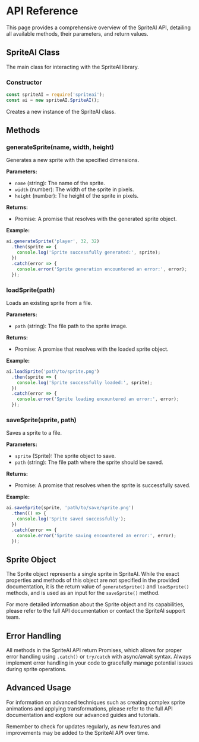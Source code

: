 # API Reference

This page provides a comprehensive overview of the SpriteAI API, detailing all available methods, their parameters, and return values.

## SpriteAI Class

The main class for interacting with the SpriteAI library.

### Constructor

```javascript
const spriteAI = require('spriteai');
const ai = new spriteAI.SpriteAI();
```

Creates a new instance of the SpriteAI class.

## Methods

### generateSprite(name, width, height)

Generates a new sprite with the specified dimensions.

**Parameters:**
- `name` (string): The name of the sprite.
- `width` (number): The width of the sprite in pixels.
- `height` (number): The height of the sprite in pixels.

**Returns:**
- Promise: A promise that resolves with the generated sprite object.

**Example:**
```javascript
ai.generateSprite('player', 32, 32)
  .then(sprite => {
    console.log('Sprite successfully generated:', sprite);
  })
  .catch(error => {
    console.error('Sprite generation encountered an error:', error);
  });
```

### loadSprite(path)

Loads an existing sprite from a file.

**Parameters:**
- `path` (string): The file path to the sprite image.

**Returns:**
- Promise: A promise that resolves with the loaded sprite object.

**Example:**
```javascript
ai.loadSprite('path/to/sprite.png')
  .then(sprite => {
    console.log('Sprite successfully loaded:', sprite);
  })
  .catch(error => {
    console.error('Sprite loading encountered an error:', error);
  });
```

### saveSprite(sprite, path)

Saves a sprite to a file.

**Parameters:**
- `sprite` (Sprite): The sprite object to save.
- `path` (string): The file path where the sprite should be saved.

**Returns:**
- Promise: A promise that resolves when the sprite is successfully saved.

**Example:**
```javascript
ai.saveSprite(sprite, 'path/to/save/sprite.png')
  .then(() => {
    console.log('Sprite saved successfully');
  })
  .catch(error => {
    console.error('Sprite saving encountered an error:', error);
  });
```

## Sprite Object

The Sprite object represents a single sprite in SpriteAI. While the exact properties and methods of this object are not specified in the provided documentation, it is the return value of `generateSprite()` and `loadSprite()` methods, and is used as an input for the `saveSprite()` method.

For more detailed information about the Sprite object and its capabilities, please refer to the full API documentation or contact the SpriteAI support team.

## Error Handling

All methods in the SpriteAI API return Promises, which allows for proper error handling using `.catch()` or `try/catch` with async/await syntax. Always implement error handling in your code to gracefully manage potential issues during sprite operations.

## Advanced Usage

For information on advanced techniques such as creating complex sprite animations and applying transformations, please refer to the full API documentation and explore our advanced guides and tutorials.

Remember to check for updates regularly, as new features and improvements may be added to the SpriteAI API over time.